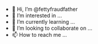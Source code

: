 - 👋 Hi, I’m @fettyfraudfather
- 👀 I’m interested in ...
- 🌱 I’m currently learning ...
- 💞️ I’m looking to collaborate on ...
- 📫 How to reach me ...

<!---
fettyfraudfather/fettyfraudfather is a ✨ special ✨ repository because its `README.md` (this file) appears on your GitHub profile.
You can click the Preview link to take a look at your changes.
--->
